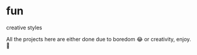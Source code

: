 # fun
creative styles

All the projects here are either done due to boredom 😂 or creativity, enjoy. 🙌 
